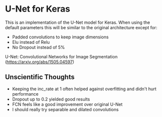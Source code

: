 # U-Net for Keras

This is an implementation of the U-Net model for Keras. When using the default parameters this will be similar to the original architecture except for:

- Padded convolutions to keep image dimensions
- Elu instead of Relu
- No Dropout instead of 5%

U-Net: Convolutional Networks for Image Segmentation (https://arxiv.org/abs/1505.04597)

## Unscientific Thoughts

- Keeping the inc_rate at 1 often helped against overfitting and didn't hurt performance
- Dropout up to 0.2 yielded good results
- FCN feels like a good improvement over original U-Net
- I should really try separable and dilated convolutions

